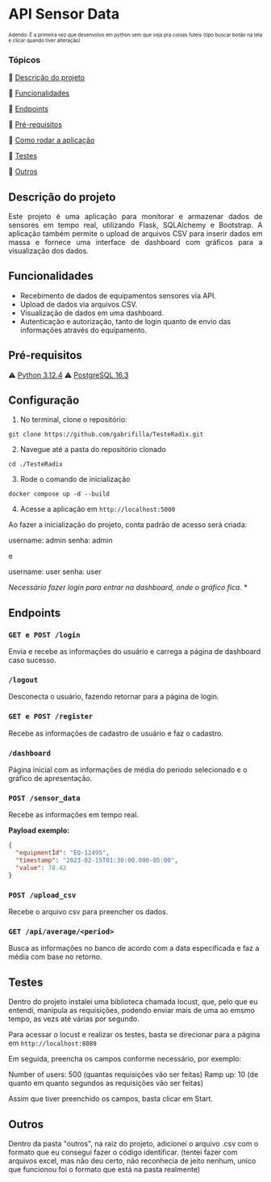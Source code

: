 # API Sensor Data
<sub><sup>Adendo: É a primeira vez que desenvolvo em python sem que seja pra coisas futeis (tipo buscar botão na tela e clicar quando tiver alteração)</sup></sub>

### Tópicos 

:small_blue_diamond: [Descrição do projeto](#descrição-do-projeto)

:small_blue_diamond: [Funcionalidades](#funcionalidades)

:small_blue_diamond: [Endpoints](#endpoints)

:small_blue_diamond: [Pré-requisitos](#pré-requisitos)

:small_blue_diamond: [Como rodar a aplicação](#configuração)

:small_blue_diamond: [Testes](#testes)

:small_blue_diamond: [Outros](#outros)

## Descrição do projeto

<p align="justify">
  Este projeto é uma aplicação para monitorar e armazenar dados de sensores em tempo real, utilizando Flask, SQLAlchemy e Bootstrap. A aplicação também permite o upload de arquivos CSV para inserir dados em massa e fornece uma interface de dashboard com gráficos para a visualização dos dados.
</p>

## Funcionalidades
- Recebimento de dados de equipamentos sensores via API.
- Upload de dados via arquivos CSV.
- Visualização de dados em uma dashboard.
- Autenticação e autorização, tanto de login quanto de envio das informações através do equipamento.

## Pré-requisitos
:warning: [Python 3.12.4](https://www.python.org/downloads/release/python-3124/)
:warning: [PostgreSQL 16.3](https://www.enterprisedb.com/downloads/postgres-postgresql-downloads)

## Configuração

1. No terminal, clone o repositório: 
  ```
  git clone https://github.com/gabrifilla/TesteRadix.git
  ```
2. Navegue até a pasta do repositório clonado
  ```
  cd ./TesteRadix
  ```
3. Rode o comando de inicialização
  ```
  docker compose up -d --build
  ```
4. Acesse a aplicação em `http://localhost:5000`

Ao fazer a inicialização do projeto, conta padrão de acesso será criada:

username: admin
senha: admin

e

username: user
senha: user

*Necessário fazer login para entrar na dashboard, onde o gráfico fica.* *

## Endpoints

### `GET e POST /login`
Envia e recebe as informações do usuário e carrega a página de dashboard caso sucesso.

### `/logout`
Desconecta o usuário, fazendo retornar para a página de login.

### `GET e POST /register`
Recebe as informações de cadastro de usuário e faz o cadastro.

### `/dashboard`
Página inicial com as informações de média do periodo selecionado e o gráfico de apresentação.

### `POST /sensor_data`
Recebe as informações em tempo real.

**Payload exemplo:**
```json
{
  "equipmentId": "EQ-12495",
  "timestamp": "2023-02-15T01:30:00.000-05:00",
  "value": 78.42
}
```

### `POST /upload_csv`
Recebe o arquivo csv para preencher os dados.

### `GET /api/average/<period>`
Busca as informações no banco de acordo com a data especificada e faz a média com base no retorno.

## Testes
Dentro do projeto instalei uma biblioteca chamada locust, que, pelo que eu entendi, manipula as requisições, podendo enviar mais de uma ao emsmo tempo, as vezs até várias por segundo.

Para acessar o locust e realizar os testes, basta se direcionar para a página em `http://localhost:8089`

Em seguida, preencha os campos conforme necessário, por exemplo:

Number of users: 500 (quantas requisições vão ser feitas)
Ramp up: 10 (de quanto em quanto segundos as requisições vão ser feitas)

Assim que tiver preenchido os campos, basta clicar em Start.

## Outros
Dentro da pasta "outros", na raiz do projeto, adicionei o arquivo .csv com o formato que eu consegui fazer o código identificar. (tentei fazer com arquivos excel, mas não deu certo, não reconhecia de jeito nenhum, unico que funcionou foi o formato que está na pasta realmente)